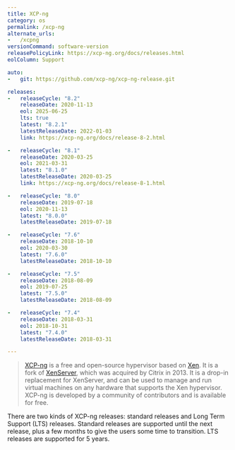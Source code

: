 ```yaml
---
title: XCP-ng
category: os
permalink: /xcp-ng
alternate_urls:
-   /xcpng
versionCommand: software-version
releasePolicyLink: https://xcp-ng.org/docs/releases.html
eolColumn: Support

auto:
-   git: https://github.com/xcp-ng/xcp-ng-release.git

releases:
-   releaseCycle: "8.2"
    releaseDate: 2020-11-13
    eol: 2025-06-25
    lts: true
    latest: "8.2.1"
    latestReleaseDate: 2022-01-03
    link: https://xcp-ng.org/docs/release-8-2.html

-   releaseCycle: "8.1"
    releaseDate: 2020-03-25
    eol: 2021-03-31
    latest: "8.1.0"
    latestReleaseDate: 2020-03-25
    link: https://xcp-ng.org/docs/release-8-1.html

-   releaseCycle: "8.0"
    releaseDate: 2019-07-18
    eol: 2020-11-13
    latest: "8.0.0"
    latestReleaseDate: 2019-07-18

-   releaseCycle: "7.6"
    releaseDate: 2018-10-10
    eol: 2020-03-30
    latest: "7.6.0"
    latestReleaseDate: 2018-10-10

-   releaseCycle: "7.5"
    releaseDate: 2018-08-09
    eol: 2019-07-25
    latest: "7.5.0"
    latestReleaseDate: 2018-08-09

-   releaseCycle: "7.4"
    releaseDate: 2018-03-31
    eol: 2018-10-31
    latest: "7.4.0"
    latestReleaseDate: 2018-03-31

---
```


> [XCP-ng](https://xcp-ng.org) is a free and open-source hypervisor based on
> [Xen](https://xenproject.org/). It is a fork of [XenServer](https://xenserver.org/), which was
> acquired by Citrix in 2013. It is a drop-in replacement for XenServer, and can be used to manage
> and run virtual machines on any hardware that supports the Xen hypervisor. XCP-ng is developed by
> a community of contributors and is available for free.

There are two kinds of XCP-ng releases: standard releases and Long Term Support (LTS) releases.
Standard releases are supported until the next release, plus a few months to give the users some
time to transition. LTS releases are supported for 5 years.
